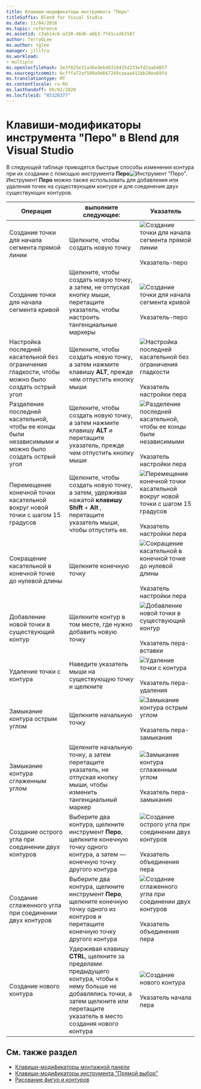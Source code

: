 ```yaml
---
title: Клавиши-модификаторы инструмента "Перо"
titleSuffix: Blend for Visual Studio
ms.date: 11/04/2016
ms.topic: reference
ms.assetid: c3ab14c6-a320-46db-a6b3-7fd1ca261587
author: TerryGLee
ms.author: tglee
manager: jillfra
ms.workload:
- multiple
ms.openlocfilehash: 2e3f025e31a36edebdd318435d233efd2aab4857
ms.sourcegitcommit: 6cfffa72af599a9d667249caaaa411bb28ea69fd
ms.translationtype: MT
ms.contentlocale: ru-RU
ms.lasthandoff: 09/02/2020
ms.locfileid: "85328377"
---
```

# <a name="pen-tool-modifier-keys-in-blend-for-visual-studio"></a>Клавиши-модификаторы инструмента "Перо" в Blend для Visual Studio

В следующей таблице приводятся быстрые способы изменения контура при их создании с помощью инструмента **Перо**![Инструмент "Перо"](../designers/media/d514358f-185a-412f-a55d-36633b25dc8a.png). Инструмент **Перо** можно также использовать для добавления или удаления точек на существующем контуре и для соединения двух существующих контуров.

|Операция|выполните следующее:|Указатель|
| - |-------------|-------------|
|Создание точки для начала сегмента прямой линии|Щелкните, чтобы создать новую точку|![Создание точки для начала сегмента прямой линии](../designers/media/0bfb1b71-80ac-4ad4-aed8-40e09f8b7ab8.png)<br /><br /> Указатель-перо|
|Создание точки для начала сегмента кривой|Щелкните, чтобы создать новую точку, а затем, не отпуская кнопку мыши, перетащите указатель, чтобы настроить тангенциальные маркеры|![Создание точки для начала сегмента кривой](../designers/media/0bfb1b71-80ac-4ad4-aed8-40e09f8b7ab8.png)<br /><br /> Указатель-перо|
|Настройка последней касательной без ограничения гладкости, чтобы можно было создать острый угол|Щелкните, чтобы создать новую точку, а затем нажмите клавишу **ALT**, прежде чем отпустить кнопку мыши|![Настройка последней касательной без ограничения гладкости](../designers/media/317e5475-b70c-489f-9477-110a98639ade.png)<br /><br /> Указатель настройки пера|
|Разделение последней касательной, чтобы ее концы были независимыми и можно было создать острый угол|Щелкните, чтобы создать новую точку, а затем нажмите клавишу **ALT** и перетащите указатель, прежде чем отпустить кнопку мыши|![Разделение последней касательной, чтобы ее концы были независимыми](../designers/media/317e5475-b70c-489f-9477-110a98639ade.png)<br /><br /> Указатель настройки пера|
|Перемещение конечной точки касательной вокруг новой точки с шагом 15 градусов|Щелкните, чтобы создать новую точку, а затем, удерживая нажатой **клавишу Shift** + **Alt** , перетащите указатель мыши, чтобы отпустить ее.|![Перемещение конечной точки касательной вокруг новой точки с шагом 15 градусов](../designers/media/317e5475-b70c-489f-9477-110a98639ade.png)<br /><br /> Указатель настройки пера|
|Сокращение касательной в конечной точке до нулевой длины|Щелкните конечную точку|![Сокращение касательной в конечной точке до нулевой длины](../designers/media/317e5475-b70c-489f-9477-110a98639ade.png)<br /><br /> Указатель настройки пера|
|Добавление новой точки в существующий контур|Щелкните контур в том месте, где нужно добавить новую точку|![Добавление новой точки в существующий контур](../designers/media/b004ad5a-33a4-46ae-81c0-20be0d819332.png)<br /><br /> Указатель пера-вставки|
|Удаление точки с контура|Наведите указатель мыши на существующую точку и щелкните|![Удаление точки с контура](../designers/media/08a64b78-f3df-4730-8169-c56b5631b071.png)<br /><br /> Указатель пера-удаления|
|Замыкание контура острым углом|Щелкните начальную точку|![Замыкание контура острым углом](../designers/media/a12fd3b4-a553-4762-b01c-c35efa594362.png)<br /><br /> Указатель пера-замыкания|
|Замыкание контура сглаженным углом|Щелкните начальную точку, а затем перетащите указатель, не отпуская кнопку мыши, чтобы изменить тангенциальный маркер|![Замыкание контура сглаженным углом](../designers/media/a12fd3b4-a553-4762-b01c-c35efa594362.png)<br /><br /> Указатель пера-замыкания|
|Создание острого угла при соединении двух контуров|Выберите два контура, щелкните инструмент **Перо**, щелкните конечную точку одного контура, а затем — конечную точку другого контура|![Создание острого угла при соединении двух контуров](../designers/media/bd12dfa4-112e-4f37-9765-3479e6b69894.png)<br /><br /> Указатель объединения пера|
|Создание сглаженного угла при соединении двух контуров|Выберите два контура, щелкните инструмент **Перо**, щелкните конечную точку одного из контуров и перетащите конечную точку другого контура|![Создание сглаженного угла при соединении двух контуров](../designers/media/bd12dfa4-112e-4f37-9765-3479e6b69894.png)<br /><br /> Указатель объединения пера|
|Создание нового контура|Удерживая клавишу **CTRL**, щелкните за пределами предыдущего контура, чтобы к нему больше не добавлялись точки, а затем щелкните или перетащите указатель в место создания нового контура|![Создание нового контура](../designers/media/69758176-5f53-465b-808c-f13fd1a0b3f2.png)<br /><br /> Указатель начала пера|

## <a name="see-also"></a>См. также раздел

- [Клавиши-модификаторы монтажной панели](artboard-modifier-keys-in-blend.md)
- [Клавиши-модификаторы инструмента "Прямой выбор"](direct-selection-tool-modifier-keys-in-blend.md)
- [Рисование фигур и контуров](draw-shapes-and-paths.md)